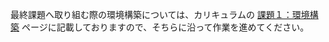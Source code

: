 最終課題へ取り組む際の環境構築については、カリキュラムの [課題１：環境構築](https://mng-camp.potepan.com/curriculums/final-task-2) ページに記載しておりますので、そちらに沿って作業を進めてください。